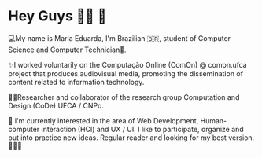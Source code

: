 # Hey Guys 🌼🌙 🌱

💻My name is Maria Eduarda, I'm Brazilian 🇧🇷, student of Computer Science and Computer Technician💜.

✨I worked voluntarily on the Computação Online (ComOn) @ comon.ufca project that produces audiovisual media, promoting the dissemination of content related to information technology.

🌼🦋Researcher and collaborator of the research group Computation and Design (CoDe) UFCA / CNPq.

🌷 I'm currently interested in the area of Web Development, Human-computer interaction (HCI) and UX / UI. I like to participate, organize and put into practice new ideas. Regular reader and looking for my best version.
🌙🦋🔮
